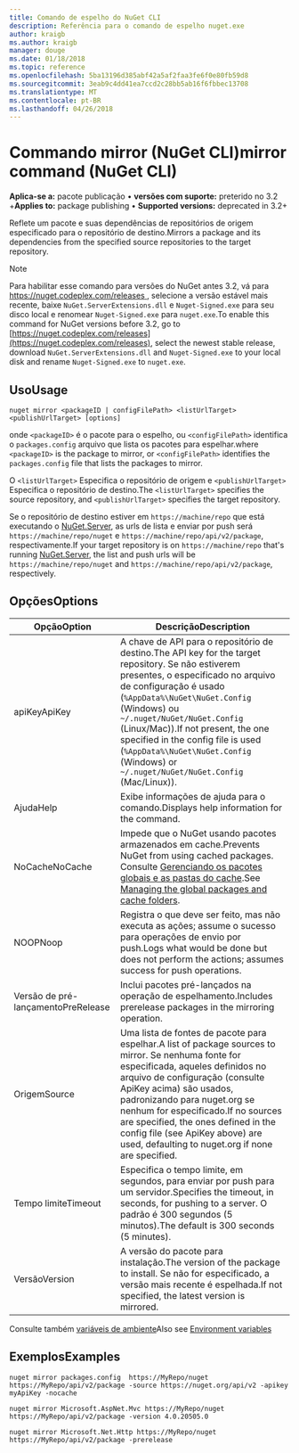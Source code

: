 ```yaml
---
title: Comando de espelho do NuGet CLI
description: Referência para o comando de espelho nuget.exe
author: kraigb
ms.author: kraigb
manager: douge
ms.date: 01/18/2018
ms.topic: reference
ms.openlocfilehash: 5ba13196d385abf42a5af2faa3fe6f0e80fb59d8
ms.sourcegitcommit: 3eab9c4dd41ea7ccd2c28bb5ab16f6fbbec13708
ms.translationtype: MT
ms.contentlocale: pt-BR
ms.lasthandoff: 04/26/2018
---
```

# <a name="mirror-command-nuget-cli"></a><span data-ttu-id="03459-103">Commando mirror (NuGet CLI)</span><span class="sxs-lookup"><span data-stu-id="03459-103">mirror command (NuGet CLI)</span></span>

<span data-ttu-id="03459-104">**Aplica-se a:** pacote publicação &bullet; **versões com suporte:** preterido no 3.2 +</span><span class="sxs-lookup"><span data-stu-id="03459-104">**Applies to:** package publishing &bullet; **Supported versions:** deprecated in 3.2+</span></span>

<span data-ttu-id="03459-105">Reflete um pacote e suas dependências de repositórios de origem especificado para o repositório de destino.</span><span class="sxs-lookup"><span data-stu-id="03459-105">Mirrors a package and its dependencies from the specified source repositories to the target repository.</span></span>

> [!NOTE]
> <span data-ttu-id="03459-106">Para habilitar esse comando para versões do NuGet antes 3.2, vá para [ https://nuget.codeplex.com/releases ](https://nuget.codeplex.com/releases), selecione a versão estável mais recente, baixe `NuGet.ServerExtensions.dll` e `Nuget-Signed.exe` para seu disco local e renomear `Nuget-Signed.exe` para `nuget.exe`.</span><span class="sxs-lookup"><span data-stu-id="03459-106">To enable this command for NuGet versions before 3.2, go to [https://nuget.codeplex.com/releases](https://nuget.codeplex.com/releases), select the newest stable release, download `NuGet.ServerExtensions.dll` and `Nuget-Signed.exe` to your local disk and rename `Nuget-Signed.exe` to `nuget.exe`.</span></span>

## <a name="usage"></a><span data-ttu-id="03459-107">Uso</span><span class="sxs-lookup"><span data-stu-id="03459-107">Usage</span></span>

```cli
nuget mirror <packageID | configFilePath> <listUrlTarget> <publishUrlTarget> [options]
```

<span data-ttu-id="03459-108">onde `<packageID>` é o pacote para o espelho, ou `<configFilePath>` identifica o `packages.config` arquivo que lista os pacotes para espelhar.</span><span class="sxs-lookup"><span data-stu-id="03459-108">where `<packageID>` is the package to mirror, or `<configFilePath>` identifies the `packages.config` file that lists the packages to mirror.</span></span>

<span data-ttu-id="03459-109">O `<listUrlTarget>` Especifica o repositório de origem e `<publishUrlTarget>` Especifica o repositório de destino.</span><span class="sxs-lookup"><span data-stu-id="03459-109">The `<listUrlTarget>` specifies the source repository, and `<publishUrlTarget>` specifies the target repository.</span></span>

<span data-ttu-id="03459-110">Se o repositório de destino estiver em `https://machine/repo` que está executando o [NuGet.Server](../hosting-packages/nuget-server.md), as urls de lista e enviar por push será `https://machine/repo/nuget` e `https://machine/repo/api/v2/package`, respectivamente.</span><span class="sxs-lookup"><span data-stu-id="03459-110">If your target repository is on `https://machine/repo` that's running [NuGet.Server](../hosting-packages/nuget-server.md), the list and push urls will be `https://machine/repo/nuget` and `https://machine/repo/api/v2/package`, respectively.</span></span>

## <a name="options"></a><span data-ttu-id="03459-111">Opções</span><span class="sxs-lookup"><span data-stu-id="03459-111">Options</span></span>

| <span data-ttu-id="03459-112">Opção</span><span class="sxs-lookup"><span data-stu-id="03459-112">Option</span></span> | <span data-ttu-id="03459-113">Descrição</span><span class="sxs-lookup"><span data-stu-id="03459-113">Description</span></span> |
| --- | --- |
| <span data-ttu-id="03459-114">apiKey</span><span class="sxs-lookup"><span data-stu-id="03459-114">ApiKey</span></span> | <span data-ttu-id="03459-115">A chave de API para o repositório de destino.</span><span class="sxs-lookup"><span data-stu-id="03459-115">The API key for the target repository.</span></span> <span data-ttu-id="03459-116">Se não estiverem presentes, o especificado no arquivo de configuração é usado (`%AppData%\NuGet\NuGet.Config` (Windows) ou `~/.nuget/NuGet/NuGet.Config` (Linux/Mac)).</span><span class="sxs-lookup"><span data-stu-id="03459-116">If not present,  the one specified in the config file is used (`%AppData%\NuGet\NuGet.Config` (Windows) or `~/.nuget/NuGet/NuGet.Config` (Mac/Linux)).</span></span> |
| <span data-ttu-id="03459-117">Ajuda</span><span class="sxs-lookup"><span data-stu-id="03459-117">Help</span></span> | <span data-ttu-id="03459-118">Exibe informações de ajuda para o comando.</span><span class="sxs-lookup"><span data-stu-id="03459-118">Displays help information for the command.</span></span> |
| <span data-ttu-id="03459-119">NoCache</span><span class="sxs-lookup"><span data-stu-id="03459-119">NoCache</span></span> | <span data-ttu-id="03459-120">Impede que o NuGet usando pacotes armazenados em cache.</span><span class="sxs-lookup"><span data-stu-id="03459-120">Prevents NuGet from using cached packages.</span></span> <span data-ttu-id="03459-121">Consulte [Gerenciando os pacotes globais e as pastas do cache](../consume-packages/managing-the-global-packages-and-cache-folders.md).</span><span class="sxs-lookup"><span data-stu-id="03459-121">See [Managing the global packages and cache folders](../consume-packages/managing-the-global-packages-and-cache-folders.md).</span></span> |
| <span data-ttu-id="03459-122">NOOP</span><span class="sxs-lookup"><span data-stu-id="03459-122">Noop</span></span> | <span data-ttu-id="03459-123">Registra o que deve ser feito, mas não executa as ações; assume o sucesso para operações de envio por push.</span><span class="sxs-lookup"><span data-stu-id="03459-123">Logs what would be done but does not perform the actions; assumes success for push operations.</span></span> |
| <span data-ttu-id="03459-124">Versão de pré-lançamento</span><span class="sxs-lookup"><span data-stu-id="03459-124">PreRelease</span></span> | <span data-ttu-id="03459-125">Inclui pacotes pré-lançados na operação de espelhamento.</span><span class="sxs-lookup"><span data-stu-id="03459-125">Includes prerelease packages in the mirroring operation.</span></span> |
| <span data-ttu-id="03459-126">Origem</span><span class="sxs-lookup"><span data-stu-id="03459-126">Source</span></span> | <span data-ttu-id="03459-127">Uma lista de fontes de pacote para espelhar.</span><span class="sxs-lookup"><span data-stu-id="03459-127">A list of package sources to mirror.</span></span> <span data-ttu-id="03459-128">Se nenhuma fonte for especificada, aqueles definidos no arquivo de configuração (consulte ApiKey acima) são usados, padronizando para nuget.org se nenhum for especificado.</span><span class="sxs-lookup"><span data-stu-id="03459-128">If no sources are specified, the ones defined in the config file (see ApiKey above) are used, defaulting to nuget.org if none are specified.</span></span> |
| <span data-ttu-id="03459-129">Tempo limite</span><span class="sxs-lookup"><span data-stu-id="03459-129">Timeout</span></span> | <span data-ttu-id="03459-130">Especifica o tempo limite, em segundos, para enviar por push para um servidor.</span><span class="sxs-lookup"><span data-stu-id="03459-130">Specifies the timeout, in seconds, for pushing to a server.</span></span> <span data-ttu-id="03459-131">O padrão é 300 segundos (5 minutos).</span><span class="sxs-lookup"><span data-stu-id="03459-131">The default is 300 seconds (5 minutes).</span></span> |
| <span data-ttu-id="03459-132">Versão</span><span class="sxs-lookup"><span data-stu-id="03459-132">Version</span></span> | <span data-ttu-id="03459-133">A versão do pacote para instalação.</span><span class="sxs-lookup"><span data-stu-id="03459-133">The version of the package to install.</span></span> <span data-ttu-id="03459-134">Se não for especificado, a versão mais recente é espelhada.</span><span class="sxs-lookup"><span data-stu-id="03459-134">If not specified, the latest version is mirrored.</span></span> |

<span data-ttu-id="03459-135">Consulte também [variáveis de ambiente](cli-ref-environment-variables.md)</span><span class="sxs-lookup"><span data-stu-id="03459-135">Also see [Environment variables](cli-ref-environment-variables.md)</span></span>

## <a name="examples"></a><span data-ttu-id="03459-136">Exemplos</span><span class="sxs-lookup"><span data-stu-id="03459-136">Examples</span></span>

```cli
nuget mirror packages.config  https://MyRepo/nuget https://MyRepo/api/v2/package -source https://nuget.org/api/v2 -apikey myApiKey -nocache

nuget mirror Microsoft.AspNet.Mvc https://MyRepo/nuget https://MyRepo/api/v2/package -version 4.0.20505.0

nuget mirror Microsoft.Net.Http https://MyRepo/nuget https://MyRepo/api/v2/package -prerelease
```
